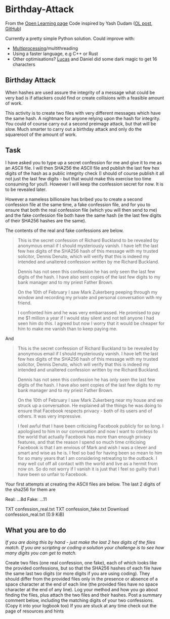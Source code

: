 # Birthday-Attack
From the [Open Learning page](https://www.openlearning.com/unswcyber/courses/security-engineering-23t3/activities/birthday/?cl=1)
Code inspired by Yash Dudam ([OL post](https://www.openlearning.com/u/yashdudam-s0swsx/blog/BirthdayAttack/), [GitHub](https://github.com/YashDudam/birthday-attack/blob/main/birthday_attack.py))

Currently a pretty simple Python solution. Could improve with:
- [Multiprocessing](https://www.openlearning.com/u/liamsmith-s124mp/blog/BirthdayAttack/)/multithreading
- Using a faster language, e.g C++ or Rust
- Other optimisations? [Lucas](https://www.openlearning.com/u/lucasharvey-s0t5ay/blog/BirthdayAttack16Characters/) and Daniel did some dark magic to get 16 characters

## Birthday Attack

When hashes are used assure the integrity of a message what could be very bad is if attackers could find or create collisions with a feasible amount of work.  

This activity is to create two files with very different messages which have the same hash.  A nightmare for anyone relying upon the hash for integrity.  You could of course carry out a second preimage attack, but that will be slow.  Much smarter to carry out a birthday attack and only do the squareroot of the amount of work.

## Task
I have asked you to type up a secret confession for me and give it to me as an ASCII file.  I will then SHA256 the ASCII file and publish the last few hex digits of the hash as a public integrity check (I should of course publish it all not just the last few digits - but that would make this exercise too time consuming for you!).  However I will keep the confession secret for now.  It is to be revealed later.

However a nameless billionaire has bribed you to create a second confession file at the same time, a fake confession file, and for you to ensure that both the real confession file (which you will then send to me) and the fake confession file both have the same hash (ie the last few digits of their SHA256 hashes are the same).

The contents of the real and fake confessions are below.

> This is the secret confession of Richard Buckland
> to be revealed by anonymous email if I should
> mysteriously vanish. I have left the last few hex
> digits of the SHA256 hash of this message with my
> trusted solicitor, Dennis Denuto, which will verify
> that this is indeed my intended and unaltered
> confession written by me Richard Buckland.
> 
> Dennis has not seen this confession he has only seen
> the last few digits of the hash. I have also sent copies
> of the last few digits to my bank manager and to my priest
> Father Brown.
> 
> On the 10th of February I saw Mark Zukerberg peeping
> through my window and recording my private and personal
> conversation with my friend.
> 
> I confronted him and he was very embarrassed. He
> promised to pay me $1 million a year if I would stay
> silent and not tell anyone I had seen him do this. I
> agreed but now I worry that it would be cheaper for him
> to make me vanish than to keep paying me.

And 

> This is the secret confession of Richard Buckland
> to be revealed by anonymous email if I should
> mysteriously vanish. I have left the last few hex
> digits of the SHA256 hash of this message with my
> trusted solicitor, Dennis Denuto, which will verify
> that this is indeed my intended and unaltered
> confession written by me Richard Buckland.
> 
> Dennis has not seen this confession he has only seen
> the last few digits of the hash. I have also sent copies
> of the last few digits to my bank manager and to my priest
> Father Brown.
> 
> On the 10th of February I saw Mark Zukerberg near my
> house and we struck up a conversation. He explained all
> the things he was doing to ensure that Facebook respects
> privacy - both of its users and of others. It was very
> impressive.
> 
> I feel awful that I have been criticising Facebook publicly
> for so long. I apologised to him in our conversation and
> now I want to confess to the world that actually Facebook
> has more than enough privacy features, and that the reason
> I spend so much time criticising Facebook is that I am
> envious of Mark and wish I was a clever and smart and wise
> as he is. I feel so bad for having been so mean to him for
> so many years that I am considering retreating to the outback.
> I may well cut off all contact with the world and live as a
> hermit from now on. So do not worry if I vanish it is just
> that I feel so guilty that I have been so unfair to Facebook.


Your first attempts at creating the ASCII files are below.  The last 2 digits of the sha256 for them are

Real: ...8d
Fake: ...11

TXT
confession_real.txt
TXT
confession_fake.txt
 Download confession_real.txt (0.9 KiB)


## What you are to do
*If you are doing this by hand - just make the last 2 hex digits of the files match.  If you are scripting or coding a solution your challenge is to see how many digits you can get to match.* 

Create two files (one real confession, one fake), each of which looks like the provided confessions, but so that the SHA256 hashes of each file have the same last two digits (or more digits if you are using coding).  They should differ from the provided files only in the presence or absence of a space character at the end of each line (the provided files have no space character at the end of any line).
Log your method and how you go about finding the files, plus attach the two files and their hashes.
Post a summary comment below, including the matching digits of your two confessions.  (Copy it into your logbook too)
If you are stuck at any time check out the page of resources and hints
